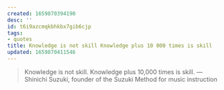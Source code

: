 ```yaml
---
created: 1659870394190
desc: ''
id: t6i9azcmqkbhkbx7gib6cjp
tags:
- quotes
title: Knowledge is not skill Knowledge plus 10 000 times is skill
updated: 1659870411546
---
```

   
> Knowledge is not skill. Knowledge plus 10,000 times is skill. — Shinichi Suzuki, founder of the Suzuki Method for music instruction